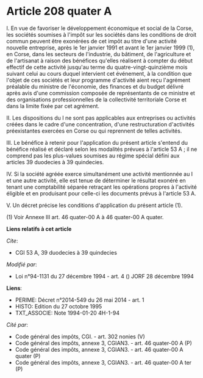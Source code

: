 # Article 208 quater A

I. En vue de favoriser le développement économique et social de la Corse, les sociétés soumises à l'impôt sur les sociétés
dans les conditions de droit commun peuvent être exonérées de cet impôt au titre d'une activité nouvelle entreprise, après le
1er janvier 1991 et avant le 1er janvier 1999 (1), en Corse, dans les secteurs de l'industrie, du bâtiment, de l'agriculture
et de l'artisanat à raison des bénéfices qu'elles réalisent à compter du début effectif de cette activité jusqu'au terme du
quatre-vingt-quinzième mois suivant celui au cours duquel intervient cet événement, à la condition que l'objet de ces
sociétés et leur programme d'activité aient reçu l'agrément préalable du ministre de l'économie, des finances et du budget
délivré après avis d'une commission composée de représentants de ce ministre et des organisations professionnelles de la
collectivité territoriale Corse et dans la limite fixée par cet agrément.

II. Les dispositions du I ne sont pas applicables aux entreprises ou activités créées dans le cadre d'une concentration,
d'une restructuration d'activités préexistantes exercées en Corse ou qui reprennent de telles activités.

III. Le bénéfice à retenir pour l'application du présent article s'entend du bénéfice réalisé et déclaré selon les modalités
prévues à l'article 53 A ; il ne comprend pas les plus-values soumises au régime spécial défini aux articles 39 duodecies à
39 quindecies.

IV. Si la société agréée exerce simultanément une activité mentionnée au I et une autre activité, elle est tenue de
déterminer le résultat exonéré en tenant une comptabilité séparée retraçant les opérations propres à l'activité éligible et
en produisant pour celle-ci les documents prévus à l'article 53 A.

V. Un décret précise les conditions d'application du présent article (1).

(1) Voir Annexe III art. 46 quater-00 A à 46 quater-00 A quater.

**Liens relatifs à cet article**

_Cite_:

  - CGI 53 A, 39 duodecies à 39 quindecies

_Modifié par_:

  - Loi n°94-1131 du 27 décembre 1994 - art. 4 () JORF 28 décembre 1994

**Liens**:

  - PERIME: Décret n°2014-549 du 26 mai 2014 - art. 1
  - HISTO: Edition du 27 octobre 1995
  - TXT_ASSOCIE: Note 1994-01-20 4H-1-94

_Cité par_:

  - Code général des impôts, CGI. - art. 302 nonies (V)
  - Code général des impôts, annexe 3, CGIAN3. - art. 46 quater-00 A (P)
  - Code général des impôts, annexe 3, CGIAN3. - art. 46 quater-00 A quater (P)
  - Code général des impôts, annexe 3, CGIAN3. - art. 46 quater-00 A ter (P)
